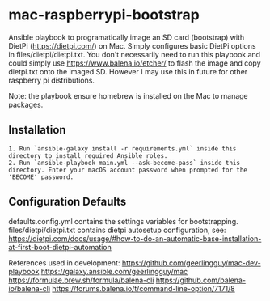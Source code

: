 # mac-raspberrypi-bootstrap

Ansible playbook to programatically image an SD card (bootstrap) with DietPi (https://dietpi.com/) on Mac. Simply configures basic DietPi options in files/dietpi/dietpi.txt. You don't necessarily need to run this playbook and could simply use https://www.balena.io/etcher/ to flash the image and copy dietpi.txt onto the imaged SD. However I may use this in future for other raspberry pi distributions.

Note: the playbook ensure homebrew is installed on the Mac to manage packages.


## Installation

    1. Run `ansible-galaxy install -r requirements.yml` inside this directory to install required Ansible roles.
    2. Run `ansible-playbook main.yml --ask-become-pass` inside this directory. Enter your macOS account password when prompted for the 'BECOME' password.


## Configuration Defaults

defaults.config.yml contains the settings variables for bootstrapping.
files/dietpi/dietpi.txt contains dietpi autosetup configuration, see: https://dietpi.com/docs/usage/#how-to-do-an-automatic-base-installation-at-first-boot-dietpi-automation


References used in development:
https://github.com/geerlingguy/mac-dev-playbook
https://galaxy.ansible.com/geerlingguy/mac
https://formulae.brew.sh/formula/balena-cli
https://github.com/balena-io/balena-cli
https://forums.balena.io/t/command-line-option/7171/8

